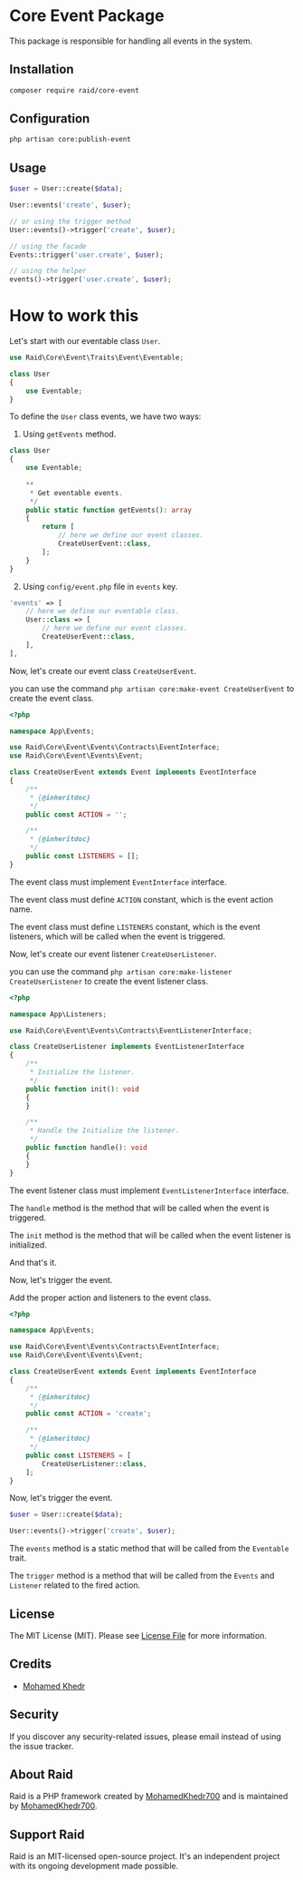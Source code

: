 # Core Event Package

This package is responsible for handling all events in the system.

## Installation

``` bash
composer require raid/core-event
```

## Configuration

``` bash
php artisan core:publish-event
```


## Usage

``` php
$user = User::create($data);

User::events('create', $user);

// or using the trigger method
User::events()->trigger('create', $user);

// using the facade
Events::trigger('user.create', $user);

// using the helper
events()->trigger('user.create', $user);
```

# How to work this

Let's start with our eventable class `User`.

``` php
use Raid\Core\Event\Traits\Event\Eventable;

class User
{
    use Eventable;
}
```

To define the `User` class events, we have two ways:

1. Using `getEvents` method.

``` php
class User
{
    use Eventable;
    
    **
     * Get eventable events.
     */
    public static function getEvents(): array
    {
        return [
            // here we define our event classes.
            CreateUserEvent::class,
        ];
    }
}
```

2. Using `config/event.php` file in `events` key.

``` php
'events' => [
    // here we define our eventable class.
    User::class => [
        // here we define our event classes.
        CreateUserEvent::class,
    ],
], 
```

Now, let's create our event class `CreateUserEvent`.

you can use the command `php artisan core:make-event CreateUserEvent` to create the event class.

``` php
<?php

namespace App\Events;

use Raid\Core\Event\Events\Contracts\EventInterface;
use Raid\Core\Event\Events\Event;

class CreateUserEvent extends Event implements EventInterface
{
    /**
     * {@inheritdoc}
     */
    public const ACTION = '';

    /**
     * {@inheritdoc}
     */
    public const LISTENERS = [];
}
```

The event class must implement `EventInterface` interface.

The event class must define `ACTION` constant, which is the event action name.

The event class must define `LISTENERS` constant, which is the event listeners,
which will be called when the event is triggered.

Now, let's create our event listener `CreateUserListener`.

you can use the command `php artisan core:make-listener CreateUserListener` to create the event listener class.

``` php
<?php

namespace App\Listeners;

use Raid\Core\Event\Events\Contracts\EventListenerInterface;

class CreateUserListener implements EventListenerInterface
{
    /**
     * Initialize the listener.
     */
    public function init(): void
    {
    }

    /**
     * Handle the Initialize the listener.
     */
    public function handle(): void
    {
    }
}
```

The event listener class must implement `EventListenerInterface` interface.

The `handle` method is the method that will be called when the event is triggered.

The `init` method is the method that will be called when the event listener is initialized.

And that's it.

Now, let's trigger the event.

Add the proper action and listeners to the event class.

``` php
<?php

namespace App\Events;

use Raid\Core\Event\Events\Contracts\EventInterface;
use Raid\Core\Event\Events\Event;

class CreateUserEvent extends Event implements EventInterface
{
    /**
     * {@inheritdoc}
     */
    public const ACTION = 'create';

    /**
     * {@inheritdoc}
     */
    public const LISTENERS = [
        CreateUserListener::class,
    ];
}
```

Now, let's trigger the event.

``` php
$user = User::create($data);

User::events()->trigger('create', $user);
```

The `events` method is a static method that will be called from the `Eventable` trait.

The `trigger` method is a method that will be called from the `Events` and `Listener` related to the fired action.

## License

The MIT License (MIT). Please see [License File](LICENSE.md) for more information.

## Credits

- [Mohamed Khedr]()

## Security

If you discover any security-related issues, please email
instead of using the issue tracker.

## About Raid

Raid is a PHP framework created by [MohamedKhedr700]()
and is maintained by [MohamedKhedr700]().

## Support Raid

Raid is an MIT-licensed open-source project. It's an independent project with its ongoing development made possible.

